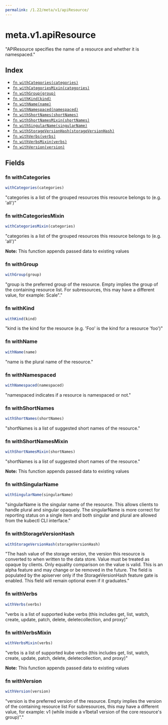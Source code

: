 ```yaml
---
permalink: /1.22/meta/v1/apiResource/
---
```


# meta.v1.apiResource

"APIResource specifies the name of a resource and whether it is namespaced."

## Index

* [`fn withCategories(categories)`](#fn-withcategories)
* [`fn withCategoriesMixin(categories)`](#fn-withcategoriesmixin)
* [`fn withGroup(group)`](#fn-withgroup)
* [`fn withKind(kind)`](#fn-withkind)
* [`fn withName(name)`](#fn-withname)
* [`fn withNamespaced(namespaced)`](#fn-withnamespaced)
* [`fn withShortNames(shortNames)`](#fn-withshortnames)
* [`fn withShortNamesMixin(shortNames)`](#fn-withshortnamesmixin)
* [`fn withSingularName(singularName)`](#fn-withsingularname)
* [`fn withStorageVersionHash(storageVersionHash)`](#fn-withstorageversionhash)
* [`fn withVerbs(verbs)`](#fn-withverbs)
* [`fn withVerbsMixin(verbs)`](#fn-withverbsmixin)
* [`fn withVersion(version)`](#fn-withversion)

## Fields

### fn withCategories

```ts
withCategories(categories)
```

"categories is a list of the grouped resources this resource belongs to (e.g. 'all')"

### fn withCategoriesMixin

```ts
withCategoriesMixin(categories)
```

"categories is a list of the grouped resources this resource belongs to (e.g. 'all')"

**Note:** This function appends passed data to existing values

### fn withGroup

```ts
withGroup(group)
```

"group is the preferred group of the resource.  Empty implies the group of the containing resource list. For subresources, this may have a different value, for example: Scale\"."

### fn withKind

```ts
withKind(kind)
```

"kind is the kind for the resource (e.g. 'Foo' is the kind for a resource 'foo')"

### fn withName

```ts
withName(name)
```

"name is the plural name of the resource."

### fn withNamespaced

```ts
withNamespaced(namespaced)
```

"namespaced indicates if a resource is namespaced or not."

### fn withShortNames

```ts
withShortNames(shortNames)
```

"shortNames is a list of suggested short names of the resource."

### fn withShortNamesMixin

```ts
withShortNamesMixin(shortNames)
```

"shortNames is a list of suggested short names of the resource."

**Note:** This function appends passed data to existing values

### fn withSingularName

```ts
withSingularName(singularName)
```

"singularName is the singular name of the resource.  This allows clients to handle plural and singular opaquely. The singularName is more correct for reporting status on a single item and both singular and plural are allowed from the kubectl CLI interface."

### fn withStorageVersionHash

```ts
withStorageVersionHash(storageVersionHash)
```

"The hash value of the storage version, the version this resource is converted to when written to the data store. Value must be treated as opaque by clients. Only equality comparison on the value is valid. This is an alpha feature and may change or be removed in the future. The field is populated by the apiserver only if the StorageVersionHash feature gate is enabled. This field will remain optional even if it graduates."

### fn withVerbs

```ts
withVerbs(verbs)
```

"verbs is a list of supported kube verbs (this includes get, list, watch, create, update, patch, delete, deletecollection, and proxy)"

### fn withVerbsMixin

```ts
withVerbsMixin(verbs)
```

"verbs is a list of supported kube verbs (this includes get, list, watch, create, update, patch, delete, deletecollection, and proxy)"

**Note:** This function appends passed data to existing values

### fn withVersion

```ts
withVersion(version)
```

"version is the preferred version of the resource.  Empty implies the version of the containing resource list For subresources, this may have a different value, for example: v1 (while inside a v1beta1 version of the core resource's group)\"."